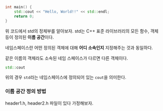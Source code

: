 ```c++
int main() {
    std::cout << "Hello, World!!" << std::endl;
    return 0;
}
```

위 코드에서 std의 정체부를 알아보자. std는 C++ 표준 라이브러리의 모든 함수, 객체 등이 정의된 **이름 공간**이다.

네임스페이스란 어떤 정의된 객체에 대해 **어디 소속인지** 지정해주는 것과 동일하다.

같은 이름의 객체라도 소속된 네임 스페이스가 다르면 다른 객체이다.

```c++
std::cout
```

위의 경우 `std`라는 네임스페이스에 정의되어 있는 `cout`을 의미한다.

### 이름 공간 정의 방법
header1.h, header2.h 파일이 있다 가정해보자.
